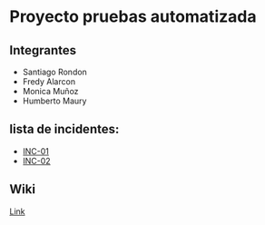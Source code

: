 # Proyecto pruebas automatizada 

## Integrantes 

- Santiago Rondon
- Fredy Alarcon
- Monica Muñoz
- Humberto Maury

## lista de incidentes: 

- [INC-01](https://github.com/hmauryuniandes/pruebas-automatizadas/issues/1)
- [INC-02](https://github.com/hmauryuniandes/pruebas-automatizadas/issues/2)

## Wiki 

[Link]([INC-01](https://github.com/hmauryuniandes/pruebas-automatizadas/issues/1))



